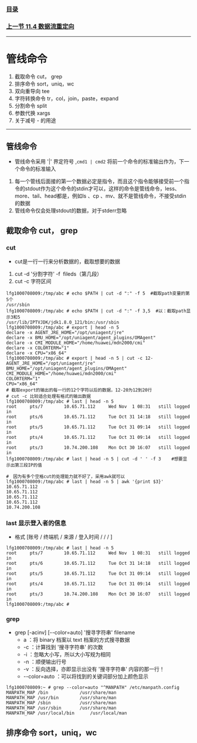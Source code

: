 ### [目录](https://github.com/Letitmiss/Linux-learning/blob/master/README.md)
### [上一节   11.4 数据流重定向](https://github.com/Letitmiss/Linux-learning/blob/master/blog/11.4bash.md)
----
# 管线命令
1. 截取命令 cut， grep
2. 排序命令 sort，uniq，wc
3. 双向重导向 tee
4. 字符转换命令 tr，col，join，paste，expand
5. 分割命令 split
6. 参数代换 xargs
7. 关于减号 - 的用途
----

## 管线命令

* 管线命令采用 '|' 界定符号 ,`cmd1 | cmd2` 将前一个命令的标准输出作为，下一个命令的标准输入

1. 每一个管线后面接的第一个数据必定是指令，而且这个指令能够接受前一个指令的stdout作为这个命令的stdin才可以，这样的命令是管线命令，less、more、tail、head都是，例如ls 、cp 、mv、就不是管线命令，不接受stdin的数据
2. 管线命令仅会处理stdout的数据，对于stderr忽略

## 截取命令 cut， grep

### cut 
* cut是一行一行来分析数据的，截取想要的数据
1. cut -d '分割字符' -f  fileds（第几段）
2. cut -c 字符区间
````
lfg1000708009:/tmp/abc # echo $PATH | cut -d ":" -f 5  #截取path变量的第5个
/usr/sbin
lfg1000708009:/tmp/abc # echo $PATH | cut -d ":" -f 3,5  #以：截取path显示3和5
/usr/lib/IPTVJDK/jdk1.8.0_121/bin:/usr/sbin
lfg1000708009:/tmp/abc # export | head -n 5
declare -x AGENT_JRE_HOME="/opt/uniagent/jre"
declare -x BMU_HOME="/opt/uniagent/agent_plugins/OMAgent"
declare -x CMI_MODULE_HOME="/home/huawei/mdn2000/cmi"
declare -x COLORTERM="1"
declare -x CPU="x86_64"
lfg1000708009:/tmp/abc # export | head -n 5 | cut -c 12-  
AGENT_JRE_HOME="/opt/uniagent/jre"
BMU_HOME="/opt/uniagent/agent_plugins/OMAgent"
CMI_MODULE_HOME="/home/huawei/mdn2000/cmi"
COLORTERM="1"
CPU="x86_64"
# 截取export的输出的每一行的12个字符以后的数据，12-20为12到20行
# cut -c 比较适合处理有格式的输出数据
lfg1000708009:/tmp/abc # last | head -n 5
root     pts/7        10.65.71.112     Wed Nov  1 08:31   still logged in   
root     pts/6        10.65.71.112     Tue Oct 31 14:18   still logged in   
root     pts/5        10.65.71.112     Tue Oct 31 09:14   still logged in   
root     pts/4        10.65.71.112     Tue Oct 31 09:14   still logged in   
root     pts/3        10.74.200.108    Mon Oct 30 16:07   still logged in   
lfg1000708009:/tmp/abc # last | head -n 5 | cut -d ' ' -f 3    #想要显示出第三段IP的值

#　因为有多个空格cut的处理能力就不好了，采用awk就可以
lfg1000708009:/tmp/abc # last | head -n 5 | awk '{print $3}'
10.65.71.112
10.65.71.112
10.65.71.112
10.65.71.112
10.74.200.108
````
### last 显示登入者的信息
* 格式 [账号 / 终端机 / 来源 / 登入时间 /  /  / ]
````
lfg1000708009:/tmp/abc # last | head -n 5
root     pts/7        10.65.71.112     Wed Nov  1 08:31   still logged in   
root     pts/6        10.65.71.112     Tue Oct 31 14:18   still logged in   
root     pts/5        10.65.71.112     Tue Oct 31 09:14   still logged in   
root     pts/4        10.65.71.112     Tue Oct 31 09:14   still logged in   
root     pts/3        10.74.200.108    Mon Oct 30 16:07   still logged in   
lfg1000708009:/tmp/abc # 
````
### grep

* grep [-acinv] [--color=auto] '搜寻字符串' filename
    * a ：将 binary 档案以 text 档案的方式搜寻数据
    * -c ：计算找到 '搜寻字符串' 的次数
    * -i ：忽略大小写，所以大小写规为相同
    * -n ：顺便输出行号
    * -v ：反向选择，亦即显示出没有 '搜寻字符串' 内容的那一行！
    * --color=auto ：可以将找到的关键词部分加上颜色显示
````
lfg1000708009:~ # grep --color=auto "^MANPATH" /etc/manpath.config 
MANPATH_MAP	/bin			/usr/share/man
MANPATH_MAP	/usr/bin		/usr/share/man
MANPATH_MAP	/sbin			/usr/share/man
MANPATH_MAP	/usr/sbin		/usr/share/man
MANPATH_MAP	/usr/local/bin		/usr/local/man
````
## 排序命令 sort，uniq，wc

